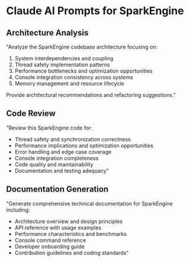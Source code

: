 ﻿# Claude AI Prompts for SparkEngine

## Architecture Analysis
"Analyze the SparkEngine codebase architecture focusing on:
1. System interdependencies and coupling
2. Thread safety implementation patterns
3. Performance bottlenecks and optimization opportunities
4. Console integration consistency across systems
5. Memory management and resource lifecycle

Provide architectural recommendations and refactoring suggestions."

## Code Review
"Review this SparkEngine code for:
- Thread safety and synchronization correctness
- Performance implications and optimization opportunities
- Error handling and edge case coverage
- Console integration completeness
- Code quality and maintainability
- Documentation and testing adequacy"

## Documentation Generation
"Generate comprehensive technical documentation for SparkEngine including:
- Architecture overview and design principles
- API reference with usage examples
- Performance characteristics and benchmarks
- Console command reference
- Developer onboarding guide
- Contribution guidelines and coding standards"
